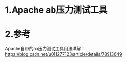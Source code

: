 # 1.Apache ab压力测试工具

# 2.参考
Apache自带的ab压力测试工具用法详解：
https://blog.csdn.net/u011277123/article/details/78913649
